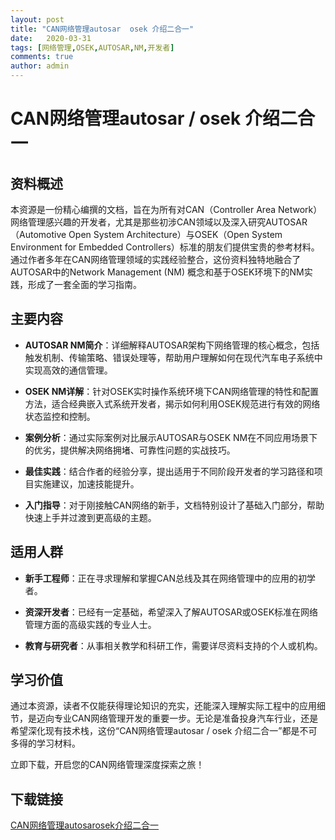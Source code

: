 ```yaml
---
layout: post
title: "CAN网络管理autosar  osek 介绍二合一"
date:   2020-03-31
tags: [网络管理,OSEK,AUTOSAR,NM,开发者]
comments: true
author: admin
---
```

# CAN网络管理autosar / osek 介绍二合一

## 资料概述

本资源是一份精心编撰的文档，旨在为所有对CAN（Controller Area Network）网络管理感兴趣的开发者，尤其是那些初涉CAN领域以及深入研究AUTOSAR（Automotive Open System Architecture）与OSEK（Open System Environment for Embedded Controllers）标准的朋友们提供宝贵的参考材料。通过作者多年在CAN网络管理领域的实践经验整合，这份资料独特地融合了AUTOSAR中的Network Management (NM) 概念和基于OSEK环境下的NM实践，形成了一套全面的学习指南。

## 主要内容

- **AUTOSAR NM简介**：详细解释AUTOSAR架构下网络管理的核心概念，包括触发机制、传输策略、错误处理等，帮助用户理解如何在现代汽车电子系统中实现高效的通信管理。
  
- **OSEK NM详解**：针对OSEK实时操作系统环境下CAN网络管理的特性和配置方法，适合经典嵌入式系统开发者，揭示如何利用OSEK规范进行有效的网络状态监控和控制。

- **案例分析**：通过实际案例对比展示AUTOSAR与OSEK NM在不同应用场景下的优劣，提供解决网络拥堵、可靠性问题的实战技巧。

- **最佳实践**：结合作者的经验分享，提出适用于不同阶段开发者的学习路径和项目实施建议，加速技能提升。

- **入门指导**：对于刚接触CAN网络的新手，文档特别设计了基础入门部分，帮助快速上手并过渡到更高级的主题。

## 适用人群

- **新手工程师**：正在寻求理解和掌握CAN总线及其在网络管理中的应用的初学者。
  
- **资深开发者**：已经有一定基础，希望深入了解AUTOSAR或OSEK标准在网络管理方面的高级实践的专业人士。
  
- **教育与研究者**：从事相关教学和科研工作，需要详尽资料支持的个人或机构。

## 学习价值

通过本资源，读者不仅能获得理论知识的充实，还能深入理解实际工程中的应用细节，是迈向专业CAN网络管理开发的重要一步。无论是准备投身汽车行业，还是希望深化现有技术栈，这份“CAN网络管理autosar / osek 介绍二合一”都是不可多得的学习材料。

立即下载，开启您的CAN网络管理深度探索之旅！

## 下载链接

[CAN网络管理autosarosek介绍二合一](https://pan.quark.cn/s/f7dbb519ef49)